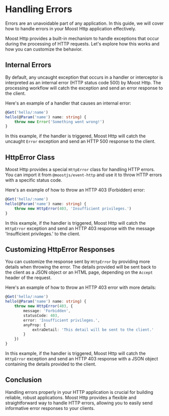 # Handling Errors

Errors are an unavoidable part of any application. In this guide, we will cover how to handle errors in your Moost Http application effectively. 

Moost Http provides a built-in mechanism to handle exceptions that occur during the processing of HTTP requests. Let's explore how this works and how you can customize the behavior.

## Internal Errors

By default, any uncaught exception that occurs in a handler or interceptor is interpreted as an internal error (HTTP status code 500) by Moost Http. The processing workflow will catch the exception and send an error response to the client.

Here's an example of a handler that causes an internal error:

```ts
@Get('hello/:name')
hello(@Param('name') name: string) {
    throw new Error('Something went wrong!')
}
```

In this example, if the handler is triggered, Moost Http will catch the uncaught `Error` exception and send an HTTP 500 response to the client.

## HttpError Class

Moost Http provides a special `HttpError` class for handling HTTP errors. You can import it from `@moostjs/event-http` and use it to throw HTTP errors with a specific status code.

Here's an example of how to throw an HTTP 403 (Forbidden) error:

```ts
@Get('hello/:name')
hello(@Param('name') name: string) {
    throw new HttpError(403, 'Insufficient privileges.')
}
```

In this example, if the handler is triggered, Moost Http will catch the `HttpError` exception and send an HTTP 403 response with the message 'Insufficient privileges.' to the client.

## Customizing HttpError Responses

You can customize the response sent by `HttpError` by providing more details when throwing the error. The details provided will be sent back to the client as a JSON object or an HTML page, depending on the `Accept` header of the request.

Here's an example of how to throw an HTTP 403 error with more details:

```ts
@Get('hello/:name')
hello(@Param('name') name: string) {
    throw new HttpError(403, {
        message: 'Forbidden',
        statusCode: 403,
        error: 'Insufficient privileges.',
        anyProp: {
            extraDetail: 'This detail will be sent to the client.'
        }
    })
}
```

In this example, if the handler is triggered, Moost Http will catch the `HttpError` exception and send an HTTP 403 response with a JSON object containing the details provided to the client.

## Conclusion

Handling errors properly in your HTTP application is crucial for building reliable, robust applications. Moost Http provides a flexible and straightforward way to handle HTTP errors, allowing you to easily send informative error responses to your clients.